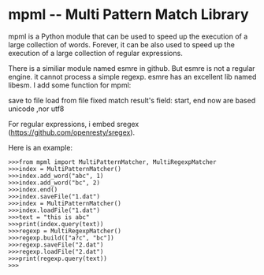 mpml -- Multi Pattern Match Library
=====================================================
mpml is a Python module that can be used to speed up the execution of a large
collection of words. Forever, it can be also used to speed up the execution of a large
collection of regular expressions.

There is a similiar module named esmre in github. But esmre is not a  regular engine. it cannot process a
simple regexp. esmre has an excellent lib named libesm. I add some function for mpml:

save to file 
load from file
fixed match result's field: start, end  now are based unicode ,nor utf8 


For regular expressions,  i embed sregex (https://github.com/openresty/sregex).

Here is an example:

```pycon
>>>from mpml import MultiPatternMatcher, MultiRegexpMatcher
>>>index = MultiPatternMatcher()
>>>index.add_word("abc", 1)
>>>index.add_word("bc", 2)
>>>index.end()
>>>index.saveFile("1.dat")
>>>index = MultiPatternMatcher()
>>>index.loadFile("1.dat")
>>>text = "this is abc"
>>>print(index.query(text))
>>>regexp = MultiRegexpMatcher()
>>>regexp.build(["a?c", "bc"])
>>>regexp.saveFile("2.dat")
>>>regexp.loadFile("2.dat")
>>>print(regexp.query(text))
>>> 
```


